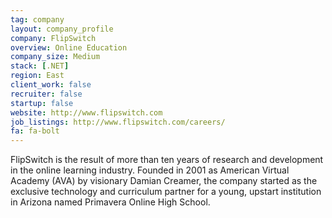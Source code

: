 ```yaml
---
tag: company
layout: company_profile
company: FlipSwitch
overview: Online Education
company_size: Medium
stack: [.NET]
region: East
client_work: false
recruiter: false
startup: false
website: http://www.flipswitch.com
job_listings: http://www.flipswitch.com/careers/
fa: fa-bolt
---
```


FlipSwitch is the result of more than ten years of research and development in the online learning industry. Founded in 2001 as American Virtual Academy (AVA) by visionary Damian Creamer, the company started as the exclusive technology and curriculum partner for a young, upstart institution in Arizona named Primavera Online High School.
